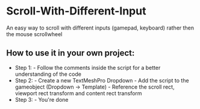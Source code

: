 # Scroll-With-Different-Input
An easy way to scroll with different inputs (gamepad, keyboard) rather then the mouse scrollwheel

## How to use it in your own project:

- Step 1: - Follow the comments inside the script for a better understanding of the code 
- Step 2: - Create a new TextMeshPro Dropdown
          - Add the script to the gameobject (Dropdown -> Template) 
          - Reference the scroll rect, viewport rect transform and content rect transform
- Step 3: - You're done



